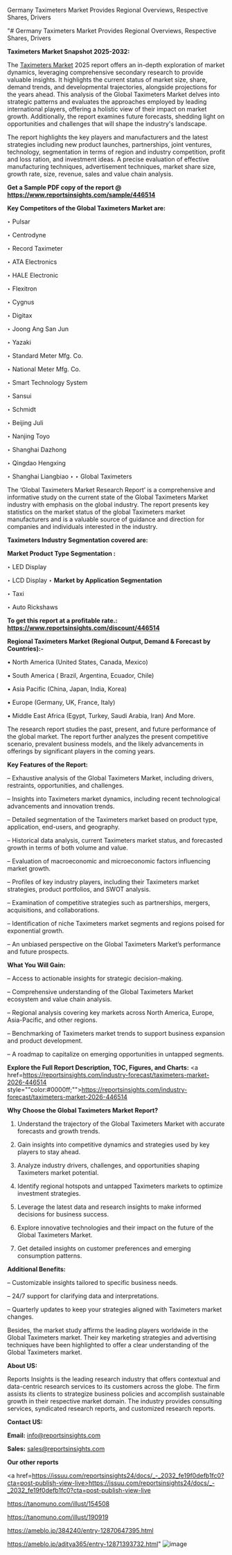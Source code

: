 Germany Taximeters Market Provides Regional Overviews, Respective Shares, Drivers

"# Germany Taximeters Market Provides Regional Overviews, Respective Shares, Drivers

<strong>Taximeters Market Snapshot 2025-2032:</strong>

The <a href=https://www.reportsinsights.com/sample/446514>Taximeters Market</a> 2025 report offers an in-depth exploration of market dynamics, leveraging comprehensive secondary research to provide valuable insights. It highlights the current status of market size, share, demand trends, and developmental trajectories, alongside projections for the years ahead. This analysis of the Global Taximeters Market delves into strategic patterns and evaluates the approaches employed by leading international players, offering a holistic view of their impact on market growth. Additionally, the report examines future forecasts, shedding light on opportunities and challenges that will shape the industry's landscape.

The report highlights the key players and manufacturers and the latest strategies including new product launches, partnerships, joint ventures, technology, segmentation in terms of region and industry competition, profit and loss ration, and investment ideas. A precise evaluation of effective manufacturing techniques, advertisement techniques, market share size, growth rate, size, revenue, sales and value chain analysis.

<strong>Get a Sample PDF copy of the report @ <a href=https://www.reportsinsights.com/sample/446514 style=color:#0000ff;>https://www.reportsinsights.com/sample/446514</a></strong>

<strong>Key Competitors of the Global Taximeters Market are:</strong>

‣ Pulsar

‣ Centrodyne

‣ Record Taximeter

‣ ATA Electronics

‣ HALE Electronic

‣ Flexitron

‣ Cygnus

‣ Digitax

‣ Joong Ang San Jun

‣ Yazaki

‣ Standard Meter Mfg. Co.

‣ National Meter Mfg. Co.

‣ Smart Technology System

‣ Sansui

‣ Schmidt

‣ Beijing Juli

‣ Nanjing Toyo

‣ Shanghai Dazhong

‣ Qingdao Hengxing

‣ Shanghai Liangbiao
‣ 
‣ Global Taximeters

The ‘Global Taximeters Market Research Report’ is a comprehensive and informative study on the current state of the Global Taximeters Market industry with emphasis on the global industry. The report presents key statistics on the market status of the global Taximeters market manufacturers and is a valuable source of guidance and direction for companies and individuals interested in the industry.

<strong>Taximeters Industry Segmentation covered are:</strong>

<strong>Market Product Type Segmentation :</strong>

‣ LED Display

‣ LCD Display
‣ 
<strong>Market by Application Segmentation</strong>

‣ Taxi

‣ Auto Rickshaws

<strong>To get this report at a profitable rate.: <a href=https://www.reportsinsights.com/discount/446514 style=color:#0000ff;>https://www.reportsinsights.com/discount/446514</a></strong>

<strong>Regional Taximeters Market (Regional Output, Demand &amp; Forecast by Countries):-</strong>

• North America (United States, Canada, Mexico)

• South America ( Brazil, Argentina, Ecuador, Chile)

• Asia Pacific (China, Japan, India, Korea)

• Europe (Germany, UK, France, Italy)

• Middle East Africa (Egypt, Turkey, Saudi Arabia, Iran) And More.

The research report studies the past, present, and future performance of the global market. The report further analyzes the present competitive scenario, prevalent business models, and the likely advancements in offerings by significant players in the coming years.

<strong>Key Features of the Report:</strong>

– Exhaustive analysis of the Global Taximeters Market, including drivers, restraints, opportunities, and challenges.

– Insights into Taximeters market dynamics, including recent technological advancements and innovation trends.

– Detailed segmentation of the Taximeters market based on product type, application, end-users, and geography.

– Historical data analysis, current Taximeters market status, and forecasted growth in terms of both volume and value.

– Evaluation of macroeconomic and microeconomic factors influencing market growth.

– Profiles of key industry players, including their Taximeters market strategies, product portfolios, and SWOT analysis.

– Examination of competitive strategies such as partnerships, mergers, acquisitions, and collaborations.

– Identification of niche Taximeters market segments and regions poised for exponential growth.

– An unbiased perspective on the Global Taximeters Market’s performance and future prospects.

<strong>What You Will Gain:</strong>

– Access to actionable insights for strategic decision-making.

– Comprehensive understanding of the Global Taximeters Market ecosystem and value chain analysis.

– Regional analysis covering key markets across North America, Europe, Asia-Pacific, and other regions.

– Benchmarking of Taximeters market trends to support business expansion and product development.

– A roadmap to capitalize on emerging opportunities in untapped segments.

<strong>Explore the Full Report Description, TOC, Figures, and Charts:</strong>
<a href=https://reportsinsights.com/industry-forecast/taximeters-market-2026-446514 style=""color:#0000ff;"">https://reportsinsights.com/industry-forecast/taximeters-market-2026-446514</a>

<strong>Why Choose the Global Taximeters Market Report?</strong>

1. Understand the trajectory of the Global Taximeters Market with accurate forecasts and growth trends.

2. Gain insights into competitive dynamics and strategies used by key players to stay ahead.

3. Analyze industry drivers, challenges, and opportunities shaping Taximeters market potential.

4. Identify regional hotspots and untapped Taximeters markets to optimize investment strategies.

5. Leverage the latest data and research insights to make informed decisions for business success.

6. Explore innovative technologies and their impact on the future of the Global Taximeters Market.

7. Get detailed insights on customer preferences and emerging consumption patterns.

<strong>Additional Benefits:</strong>

– Customizable insights tailored to specific business needs.

– 24/7 support for clarifying data and interpretations.

– Quarterly updates to keep your strategies aligned with Taximeters market changes.

Besides, the market study affirms the leading players worldwide in the Global Taximeters market. Their key marketing strategies and advertising techniques have been highlighted to offer a clear understanding of the Global Taximeters market.

<strong><strong>About US</strong>:</strong>

Reports Insights is the leading research industry that offers contextual and data-centric research services to its customers across the globe. The firm assists its clients to strategize business policies and accomplish sustainable growth in their respective market domain. The industry provides consulting services, syndicated research reports, and customized research reports.

<strong>Contact US:</strong>

<p class=><b>Email:</b> <a href=mailto:info@reportsinsights.com>info@reportsinsights.com</a></p>
<p class=><b>Sales:</b> <a href=mailto:sales@reportsinsights.com>sales@reportsinsights.com</a></p>

<strong>Our other reports</strong>

<a href=https://issuu.com/reportsinsights24/docs/_-_2032_fe19f0defb1fc0?cta=post-publish-view-live>https://issuu.com/reportsinsights24/docs/_-_2032_fe19f0defb1fc0?cta=post-publish-view-live</a>

<a href=https://tanomuno.com/illust/154508>https://tanomuno.com/illust/154508</a>

<a href=https://tanomuno.com/illust/190919>https://tanomuno.com/illust/190919</a>

<a href=https://ameblo.jp/384240/entry-12870647395.html>https://ameblo.jp/384240/entry-12870647395.html</a>

<a href=https://ameblo.jp/aditya365/entry-12871393732.html>https://ameblo.jp/aditya365/entry-12871393732.html</a>"
![image](https://github.com/user-attachments/assets/f945a14c-3aec-4010-82e7-28ee7b17003a)
